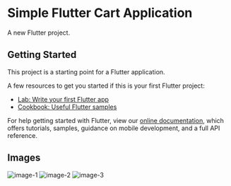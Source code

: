 # Simple Flutter Cart Application

A new Flutter project.

## Getting Started

This project is a starting point for a Flutter application.

A few resources to get you started if this is your first Flutter project:

- [Lab: Write your first Flutter app](https://flutter.dev/docs/get-started/codelab)
- [Cookbook: Useful Flutter samples](https://flutter.dev/docs/cookbook)

For help getting started with Flutter, view our
[online documentation](https://flutter.dev/docs), which offers tutorials,
samples, guidance on mobile development, and a full API reference.

## Images

![image-1](https://user-images.githubusercontent.com/68675674/155886623-2da0fa73-3fd8-42bc-8ead-988780f693b9.png)
![image-2](https://user-images.githubusercontent.com/68675674/155886657-381f03bd-abb5-45c1-8c1c-34d6c180ef9a.png)
![image-3](https://user-images.githubusercontent.com/68675674/155886678-2057734d-2e16-4019-aa64-7def5e5caa6a.png)

